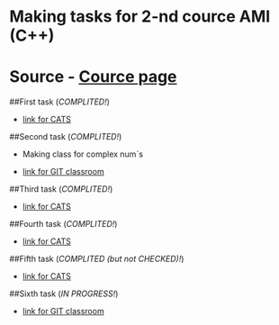 # Making tasks for 2-nd cource AMI (C++)
# Source - [Cource page](https://imcs.dvfu.ru/cats/?f=wiki;name=cpp-course-2020)
##First task (*COMPLITED!*)
- [link for CATS](https://imcs.dvfu.ru/cats/?f=problems;cid=4917802;sid=5nM8AIRq4kwyw7bmLYLbI8ZiVfJSUW)

##Second task (*COMPLITED!*)
- Making class for complex num`s 
+ [link for GIT classroom](https://classroom.github.com/assignment-invitations/d3cb714692f478c2fc41b88d98e146b0/status)

##Third task (*COMPLITED!*)
- [link for CATS](https://imcs.dvfu.ru/cats/?f=problems;cid=5011656;sid=R7pOxINj4PMeIRUSVo0VUKWSzLkxAC)

##Fourth task (*COMPLITED!*)
- [link for CATS](https://imcs.dvfu.ru/cats/?f=problems;cid=5076804;sid=iGTAB4AlE04oxPiaIiA8QNGzqbLaRG)

##Fifth task (*COMPLITED (but not CHECKED)!*)
- [link for CATS](https://imcs.dvfu.ru/cats/?f=problems;cid=5136926;sid=iGTAB4AlE04oxPiaIiA8QNGzqbLaRG)

##Sixth task (*IN PROGRESS!*)
+ [link for GIT classroom](https://classroom.github.com/assignment-invitations/b29e0c1c815cfa0378e7b61d784efcad)
